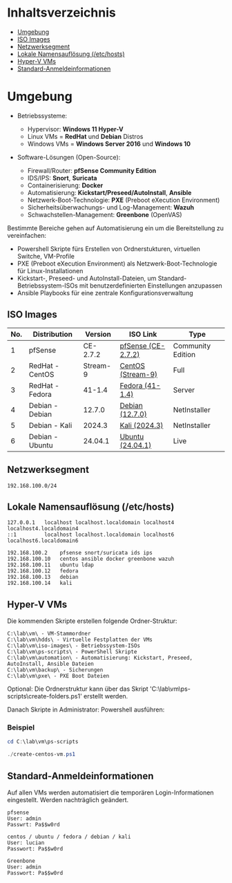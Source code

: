 # Inhaltsverzeichnis
- [Umgebung](#umgebung)
- [ISO Images](#iso-images)
- [Netzwerksegment](#netzwerksegment)
- [Lokale Namensauflösung (/etc/hosts)](#lokale-namensauflösung-etchosts)
- [Hyper-V VMs](#hyper-v-vms)
- [Standard-Anmeldeinformationen](#standard-anmeldeinformationen)


# Umgebung

- Betriebssysteme:
    - Hypervisor: **Windows 11 Hyper-V**
    - Linux VMs = **RedHat** und **Debian** Distros
    - Windows VMs = **Windows Server 2016** und **Windows 10**

- Software-Lösungen (Open-Source):
    - Firewall/Router: **pfSense Community Edition**
    - IDS/IPS: **Snort**, **Suricata**
    - Containerisierung: **Docker**
    - Automatisierung: **Kickstart/Preseed/AutoInstall**, **Ansible**
    - Netzwerk-Boot-Technologie: **PXE** (Preboot eXecution Environment) 
    - Sicherheitsüberwachungs- und Log-Management: **Wazuh**
    - Schwachstellen-Management: **Greenbone** (OpenVAS)

Bestimmte Bereiche gehen auf Automatisierung ein um die Bereitstellung zu vereinfachen:

- Powershell Skripte fürs Erstellen von Ordnerstukturen, virtuellen Switche, VM-Profile
- PXE (Preboot eXecution Environment) als Netzwerk-Boot-Technologie für Linux-Installationen
- Kickstart-, Preseed- und AutoInstall-Dateien, um Standard-Betriebssystem-ISOs mit benutzerdefinierten Einstellungen anzupassen
- Ansible Playbooks für eine zentrale Konfigurationsverwaltung


## ISO Images

| No. | Distribution                | Version               | ISO Link                                                                                                                                                                                                                                     | Type         |
|-----|------------------------------|-----------------------|-----------------------------------------------------------------------------------------------------------------------------------------------------------------------------------------------------------------------------------------------|--------------|
| 1   | pfSense                     | CE-2.7.2             | [pfSense (CE-2.7.2)](https://mindrefinedde.sharepoint.com/sites/WB_CS_05/_layouts/15/download.aspx?SourceUrl=%2Fsites%2FWB%5FCS%5F05%2FFreigegebene%20Dokumente%2F%F0%9F%91%A9%E2%80%8D%F0%9F%8E%93%20Tutoring%2FISO%20images%2FpfSense%2DCE%2D2%2E7%2E2%2DRELEASE%2Damd64%2Eiso) | Community Edition |
| 2   | RedHat - CentOS             | Stream-9             | [CentOS (Stream-9)](https://mirrors.centos.org/mirrorlist?path=/9-stream/BaseOS/x86_64/iso/CentOS-Stream-9-latest-x86_64-dvd1.iso&redirect=1&protocol=https)                                                                                 | Full         |
| 3   | RedHat - Fedora             | 41-1.4               | [Fedora (41-1.4)](https://download.fedoraproject.org/pub/fedora/linux/releases/41/Server/x86_64/iso/Fedora-Server-dvd-x86_64-41-1.4.iso)                                                                                        | Server       |
| 4   | Debian - Debian             | 12.7.0               | [Debian (12.7.0)](https://cdimage.debian.org/debian-cd/current/amd64/iso-cd/debian-12.7.0-amd64-netinst.iso)                                                                                                                                | NetInstaller |
| 5   | Debian - Kali               | 2024.3               | [Kali (2024.3)](https://cdimage.kali.org/kali-2024.3/kali-linux-2024.3-installer-netinst-amd64.iso)                                                                                                                                          | NetInstaller |
| 6   | Debian - Ubuntu             | 24.04.1              | [Ubuntu (24.04.1)](https://releases.ubuntu.com/24.04.1/ubuntu-24.04.1-live-server-amd64.iso)                                                                                                                                                 | Live         |

## Netzwerksegment

`192.168.100.0/24`

## Lokale Namensauflösung (/etc/hosts)

```plaintext
127.0.0.1   localhost localhost.localdomain localhost4 localhost4.localdomain4
::1         localhost localhost.localdomain localhost6 localhost6.localdomain6

192.168.100.2    pfsense snort/suricata ids ips
192.168.100.10   centos ansible docker greenbone wazuh
192.168.100.11   ubuntu ldap
192.168.100.12   fedora
192.168.100.13   debian
192.168.100.14   kali
```


## Hyper-V VMs

Die kommenden Skripte erstellen folgende Ordner-Struktur:

```File Explorer
C:\lab\vm\ - VM-Stammordner 
C:\lab\vm\hdds\ - Virtuelle Festplatten der VMs
C:\lab\vm\iso-images\ - Betriebssystem-ISOs
C:\lab\vm\ps-scripts\ - PowerShell Skripte
C:\lab\vm\automation\ - Automatisierung: Kickstart, Preseed, AutoInstall, Ansible Dateien
C:\lab\vm\backup\ - Sicherungen
C:\lab\vm\pxe\ - PXE Boot Dateien
```
Optional: Die Ordnerstruktur kann über das Skript 'C:\lab\vm\ps-scripts\create-folders.ps1' erstellt werden.

Danach Skripte in Administrator: Powershell ausführen:

### Beispiel
```powershell
cd C:\lab\vm\ps-scripts
```
```powershell
./create-centos-vm.ps1
```

## Standard-Anmeldeinformationen

Auf allen VMs werden automatisiert die temporären Login-Informationen eingestellt. Werden nachträglich geändert. 

```plaintext
pfsense
User: admin
Passwrt: Pa$$w0rd

centos / ubuntu / fedora / debian / kali
User: lucian
Passwort: Pa$$w0rd

Greenbone
User: admin
Passwort: Pa$$w0rd
```
